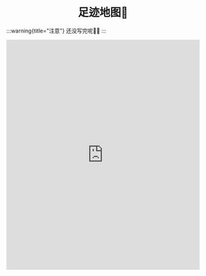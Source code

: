 <div align="center">

# 足迹地图👣

</div>

:::warning{title="注意"}
还没写完呢🫥😱
:::
<!-- more -->
<iframe src="https://kekesxk.online/html/zuji/index.html" width="100%" height="600px" style="border: none;"></iframe>
